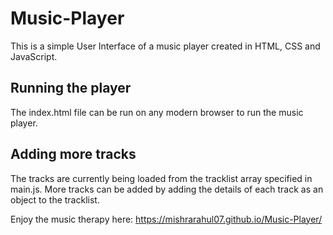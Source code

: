 # Music-Player
This is a simple User Interface of a music player created in HTML, CSS and JavaScript.

## Running the player

The index.html file can be run on any modern browser to run the music player.

## Adding more tracks

The tracks are currently being loaded from the tracklist array specified in main.js. More tracks can be added by adding the details of each track as an object to the tracklist.

Enjoy the music therapy here: https://mishrarahul07.github.io/Music-Player/
